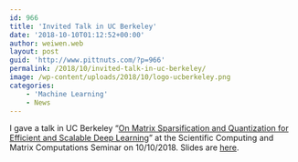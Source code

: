 ```yaml
---
id: 966
title: 'Invited Talk in UC Berkeley'
date: '2018-10-10T01:12:52+00:00'
author: weiwen.web
layout: post
guid: 'http://www.pittnuts.com/?p=966'
permalink: /2018/10/invited-talk-in-uc-berkeley/
image: /wp-content/uploads/2018/10/logo-ucberkeley.png
categories:
    - 'Machine Learning'
    - News
---
```


I gave a talk in UC Berkeley “[On Matrix Sparsification and Quantization for Efficient and Scalable Deep Learning](http://events.berkeley.edu/index.php/calendar/sn/eecs.html?event_ID=120736)” at the Scientific Computing and Matrix Computations Seminar on 10/10/2018. Slides are [here](http://www.pittnuts.com/wp-content/uploads/2018/10/Wei-Wen-berkeley.pdf).

<audio controls="controls" style="display: none;"></audio>

<audio controls="controls" style="display: none;"></audio>

<audio controls="controls" style="display: none;"></audio>

<audio controls="controls" style="display: none;"></audio>

<audio controls="controls" style="display: none;"></audio>

<audio controls="controls" style="display: none;"></audio>

<audio controls="controls" style="display: none;"></audio>